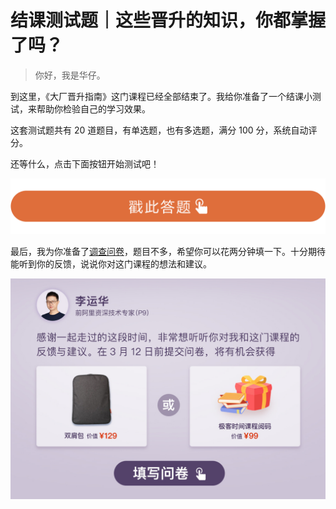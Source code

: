# 结课测试题｜这些晋升的知识，你都掌握了吗？
    
> 你好，我是华仔。

到这里，《大厂晋升指南》这门课程已经全部结束了。我给你准备了一个结课小测试，来帮助你检验自己的学习效果。

这套测试题共有 20 道题目，有单选题，也有多选题，满分 100 分，系统自动评分。

还等什么，点击下面按钮开始测试吧！

[![](../assets/images/28d1be62669b4f3cc01c36466bf811a4.png)](http://time.geekbang.org/quiz/intro?act_id=369&exam_id=1059)

最后，我为你准备了[调查问卷](https://jinshuju.net/f/w77V00)，题目不多，希望你可以花两分钟填一下。十分期待能听到你的反馈，说说你对这门课程的想法和建议。

[![](../assets/images/05f2f7f105d18bfa5cb12c268d95e5d4.jpg)](https://jinshuju.net/f/w77V00)
    